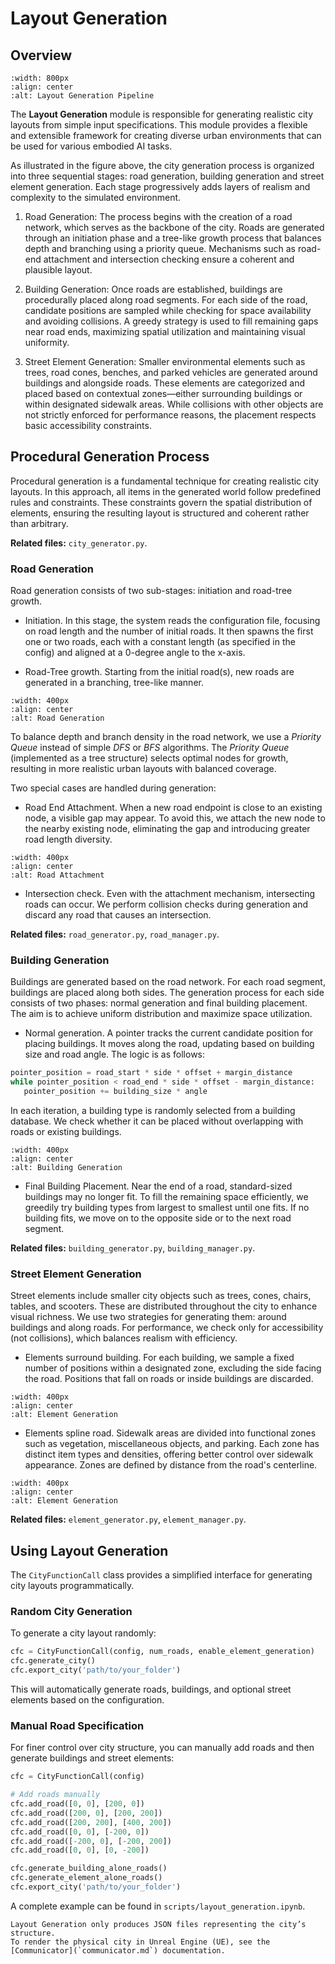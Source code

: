 # Layout Generation

## Overview
```{image} ../assets/citygen.png
:width: 800px
:align: center
:alt: Layout Generation Pipeline
```
The **Layout Generation** module is responsible for generating realistic city layouts from simple input specifications. This module provides a flexible and extensible framework for creating diverse urban environments that can be used for various embodied AI tasks.

As illustrated in the figure above, the city generation process is organized into three sequential stages: road generation, building generation and street element generation. Each stage progressively adds layers of realism and complexity to the simulated environment.

1. Road Generation: The process begins with the creation of a road network, which serves as the backbone of the city. Roads are generated through an initiation phase and a tree-like growth process that balances depth and branching using a priority queue. Mechanisms such as road-end attachment and intersection checking ensure a coherent and plausible layout.

2. Building Generation: Once roads are established, buildings are procedurally placed along road segments. For each side of the road, candidate positions are sampled while checking for space availability and avoiding collisions. A greedy strategy is used to fill remaining gaps near road ends, maximizing spatial utilization and maintaining visual uniformity.

3. Street Element Generation: Smaller environmental elements such as trees, road cones, benches, and parked vehicles are generated around buildings and alongside roads. These elements are categorized and placed based on contextual zones—either surrounding buildings or within designated sidewalk areas. While collisions with other objects are not strictly enforced for performance reasons, the placement respects basic accessibility constraints.


## Procedural Generation Process

Procedural generation is a fundamental technique for creating realistic city layouts. In this approach, all items in the generated world follow predefined rules and constraints. These constraints govern the spatial distribution of elements, ensuring the resulting layout is structured and coherent rather than arbitrary.

**Related files:** `city_generator.py`.

### Road Generation

Road generation consists of two sub-stages: initiation and road-tree growth.

+ Initiation. In this stage, the system reads the configuration file, focusing on road length and the number of initial roads. It then spawns the first one or two roads, each with a constant length (as specified in the config) and aligned at a 0-degree angle to the x-axis.

+ Road-Tree growth. Starting from the initial road(s), new roads are generated in a branching, tree-like manner.

```{image} ../assets/clpg_road_1.png
:width: 400px
:align: center
:alt: Road Generation
```

To balance depth and branch density in the road network, we use a *Priority Queue* instead of simple *DFS* or *BFS* algorithms. The *Priority Queue* (implemented as a tree structure) selects optimal nodes for growth, resulting in more realistic urban layouts with balanced coverage.

Two special cases are handled during generation:

+ Road End Attachment. When a new road endpoint is close to an existing node, a visible gap may appear. To avoid this, we attach the new node to the nearby existing node, eliminating the gap and introducing greater road length diversity.

```{image} ../assets/clpg_road_2.png
:width: 400px
:align: center
:alt: Road Attachment
```

+ Intersection check. Even with the attachment mechanism, intersecting roads can occur. We perform collision checks during generation and discard any road that causes an intersection.

**Related files:** `road_generator.py`, `road_manager.py`.

### Building Generation

Buildings are generated based on the road network. For each road segment, buildings are placed along both sides. The generation process for each side consists of two phases: normal generation and final building placement. The aim is to achieve uniform distribution and maximize space utilization.

+ Normal generation. A pointer tracks the current candidate position for placing buildings. It moves along the road, updating based on building size and road angle. The logic is as follows:

```python
pointer_position = road_start * side * offset + margin_distance
while pointer_position < road_end * side * offset - margin_distance:
   pointer_position += building_size * angle
```

In each iteration, a building type is randomly selected from a building database. We check whether it can be placed without overlapping with roads or existing buildings.

```{image} ../assets/clpg_building.png
:width: 400px
:align: center
:alt: Building Generation
```

+ Final Building Placement. Near the end of a road, standard-sized buildings may no longer fit. To fill the remaining space efficiently, we greedily try building types from largest to smallest until one fits. If no building fits, we move on to the opposite side or to the next road segment.

**Related files:** `building_generator.py`, `building_manager.py`.

### Street Element Generation

Street elements include smaller city objects such as trees, cones, chairs, tables, and scooters. These are distributed throughout the city to enhance visual richness. We use two strategies for generating them: around buildings and along roads. For performance, we check only for accessibility (not collisions), which balances realism with efficiency.

+ Elements surround building. For each building, we sample a fixed number of positions within a designated zone, excluding the side facing the road. Positions that fall on roads or inside buildings are discarded.

```{image} ../assets/clpg_element_1.png
:width: 400px
:align: center
:alt: Element Generation
```
    
+ Elements spline road. Sidewalk areas are divided into functional zones such as vegetation, miscellaneous objects, and parking. Each zone has distinct item types and densities, offering better control over sidewalk appearance. Zones are defined by distance from the road's centerline.

```{image} ../assets/clpg_element_2.png
:width: 400px
:align: center
:alt: Element Generation
```

**Related files:** `element_generator.py`, `element_manager.py`.
    
## Using Layout Generation
The `CityFunctionCall` class provides a simplified interface for generating city layouts programmatically.

### Random City Generation
To generate a city layout randomly:
```python
cfc = CityFunctionCall(config, num_roads, enable_element_generation)
cfc.generate_city()
cfc.export_city('path/to/your_folder')
```
This will automatically generate roads, buildings, and optional street elements based on the configuration.

### Manual Road Specification
For finer control over city structure, you can manually add roads and then generate buildings and street elements:
```python
cfc = CityFunctionCall(config)

# Add roads manually
cfc.add_road([0, 0], [200, 0])
cfc.add_road([200, 0], [200, 200])
cfc.add_road([200, 200], [400, 200])
cfc.add_road([0, 0], [-200, 0])
cfc.add_road([-200, 0], [-200, 200])
cfc.add_road([0, 0], [0, -200])

cfc.generate_building_alone_roads()
cfc.generate_element_alone_roads()
cfc.export_city('path/to/your_folder')
```

A complete example can be found in `scripts/layout_generation.ipynb`.

```{note}
Layout Generation only produces JSON files representing the city’s structure.  
To render the physical city in Unreal Engine (UE), see the [Communicator](`communicator.md`) documentation.
```